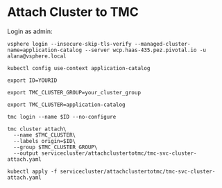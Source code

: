 # Attach Cluster to TMC
Login as admin:
```
vsphere login --insecure-skip-tls-verify --managed-cluster-name=application-catalog --server wcp.haas-435.pez.pivotal.io -u alana@vsphere.local
```
```
kubectl config use-context application-catalog
```
```
export ID=YOURID
```
```
export TMC_CLUSTER_GROUP=your_cluster_group
```
```
export TMC_CLUSTER=application-catalog
```

```
tmc login --name $ID --no-configure
```
```
tmc cluster attach\
  --name $TMC_CLUSTER\
  --labels origin=$ID\
  --group $TMC_CLUSTER_GROUP\
  --output servicecluster/attachclustertotmc/tmc-svc-cluster-attach.yaml
```
```  
kubectl apply -f servicecluster/attachclustertotmc/tmc-svc-cluster-attach.yaml
```